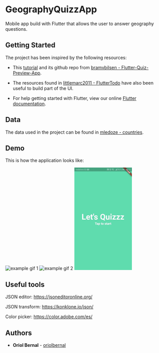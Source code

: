 # GeographyQuizzApp
Mobile app build with Flutter that allows the user to answer geography questions.

## Getting Started
The project has been inspired by the following resources:

* This [tutorial](https://youtu.be/jBBl1tYkUnE) and its github repo from [bramvbilsen - Flutter-Quiz-Preview-App](https://github.com/bramvbilsen/Flutter-Quiz-Preview-App).

* The resources found in [littlemarc2011 - FlutterTodo](https://github.com/littlemarc2011/FlutterTodo) have also been useful to build part of the UI.

* For help getting started with Flutter, view our online [Flutter documentation](https://flutter.io/).

## Data

The data used in the project can be found in [mledoze - countries](https://github.com/mledoze/countries).


## Demo

This is how the application looks like:

![example gif 1](https://github.com/oriolbernal/GeographyQuizzApp/blob/master/examples/preview1.gif)
![example gif 2](https://github.com/oriolbernal/GeographyQuizzApp/blob/master/examples/preview2.gif)
![example gif 3](https://github.com/oriolbernal/GeographyQuizzApp/blob/master/examples/preview3.gif)

## Useful tools

JSON editor: https://jsoneditoronline.org/

JSON transform: https://konklone.io/json/

Color picker: https://color.adobe.com/es/


## Authors

* **Oriol Bernal** - [oriolbernal](https://github.com/oriolbernal)


